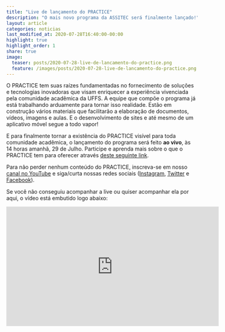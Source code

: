 ```yaml
---
title: "Live de lançamento do PRACTICE"
description: "O mais novo programa da ASSITEC será finalmente lançado!"
layout: article
categories: noticias
last_modified_at: 2020-07-28T16:40:00-00:00
highlight: true
highlight_order: 1
share: true
image:
  teaser: posts/2020-07-28-live-de-lancamento-do-practice.png
  feature: /images/posts/2020-07-28-live-de-lancamento-do-practice.png
---
```


O PRACTICE tem suas raízes fundamentadas no fornecimento de soluções e tecnologias inovadoras que visam enriquecer a experiência vivenciada pela comunidade acadêmica da UFFS. A equipe que compõe o programa já está trabalhando arduamente para tornar isso realidade. Estão em construção vários materiais que facilitarão a elaboração de documentos, vídeos, imagens e aulas. E o desenvolvimento de sites e até mesmo de um aplicativo móvel segue a todo vapor!

E para finalmente tornar a existência do PRACTICE visível para toda comunidade acadêmica, o lançamento do programa será feito **ao vivo**, às 14 horas amanhã, 29 de Julho. Participe e aprenda mais sobre o que o PRACTICE tem para oferecer através [deste seguinte link](https://www.youtube.com/watch?v=JQMc37pS3cM).

Para não perder nenhum conteúdo do PRACTICE, inscreva-se em nosso [canal no YouTube](https://www.youtube.com/channel/UCu3jAl8MTMPkaxb3u0_xESw) e siga/curta nossas redes sociais ([Instagram](https://www.instagram.com/practiceuffs/), [Twitter](https://twitter.com/practiceuffs) e [Facebook](https://www.facebook.com/Practice-UFFS-104348284683285)).

Se você não conseguiu acompanhar a live ou quiser acompanhar ela por aqui, o vídeo está embutido logo abaixo:

<iframe width="560" height="315" src="https://www.youtube.com/embed/JQMc37pS3cM" frameborder="0" allow="accelerometer; autoplay; encrypted-media; gyroscope; picture-in-picture" allowfullscreen></iframe>